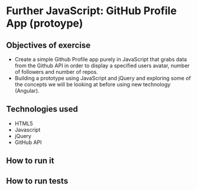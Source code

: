 Further JavaScript: GitHub Profile App (protoype)
===

Objectives of exercise
----
- Create a simple Github Profile app purely in JavaScript that grabs data from the Github API in order to display a specified users avatar, number of followers and number of repos.
- Building a prototype using JavaScript and jQuery and exploring some of the concepts we will be looking at before using new technology (Angular).

Technologies used
----
- HTML5
- Javascript
- jQuery
- GitHub API


How to run it
----

How to run tests
----